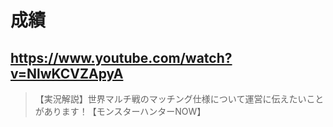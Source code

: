 # 成績

## https://www.youtube.com/watch?v=NlwKCVZApyA

> 【実況解説】世界マルチ戦のマッチング仕様について運営に伝えたいことがあります！【モンスターハンターNOW】 
